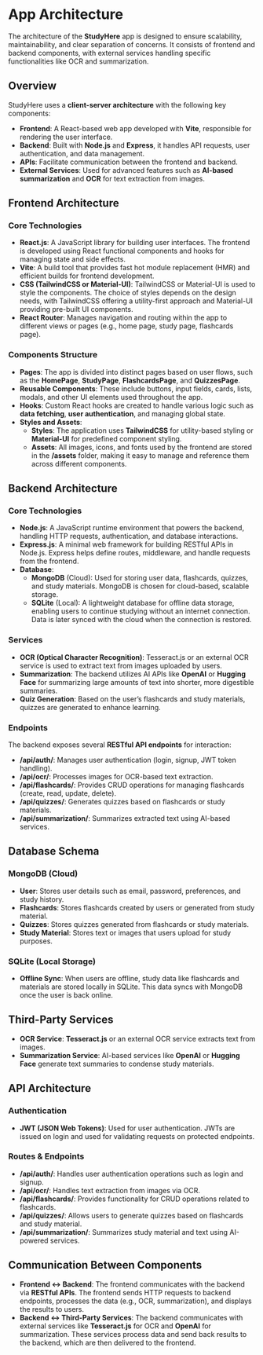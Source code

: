 # App Architecture

The architecture of the **StudyHere** app is designed to ensure scalability, maintainability, and clear separation of concerns. It consists of frontend and backend components, with external services handling specific functionalities like OCR and summarization.

## Overview

StudyHere uses a **client-server architecture** with the following key components:

- **Frontend**: A React-based web app developed with **Vite**, responsible for rendering the user interface.
- **Backend**: Built with **Node.js** and **Express**, it handles API requests, user authentication, and data management.
- **APIs**: Facilitate communication between the frontend and backend.
- **External Services**: Used for advanced features such as **AI-based summarization** and **OCR** for text extraction from images.

## Frontend Architecture

### Core Technologies
- **React.js**: A JavaScript library for building user interfaces. The frontend is developed using React functional components and hooks for managing state and side effects.
- **Vite**: A build tool that provides fast hot module replacement (HMR) and efficient builds for frontend development.
- **CSS (TailwindCSS or Material-UI)**: TailwindCSS or Material-UI is used to style the components. The choice of styles depends on the design needs, with TailwindCSS offering a utility-first approach and Material-UI providing pre-built UI components.
- **React Router**: Manages navigation and routing within the app to different views or pages (e.g., home page, study page, flashcards page).

### Components Structure
- **Pages**: The app is divided into distinct pages based on user flows, such as the **HomePage**, **StudyPage**, **FlashcardsPage**, and **QuizzesPage**.
- **Reusable Components**: These include buttons, input fields, cards, lists, modals, and other UI elements used throughout the app.
- **Hooks**: Custom React hooks are created to handle various logic such as **data fetching**, **user authentication**, and managing global state.
- **Styles and Assets**:
  - **Styles**: The application uses **TailwindCSS** for utility-based styling or **Material-UI** for predefined component styling.
  - **Assets**: All images, icons, and fonts used by the frontend are stored in the **/assets** folder, making it easy to manage and reference them across different components.

## Backend Architecture

### Core Technologies
- **Node.js**: A JavaScript runtime environment that powers the backend, handling HTTP requests, authentication, and database interactions.
- **Express.js**: A minimal web framework for building RESTful APIs in Node.js. Express helps define routes, middleware, and handle requests from the frontend.
- **Database**:
  - **MongoDB** (Cloud): Used for storing user data, flashcards, quizzes, and study materials. MongoDB is chosen for cloud-based, scalable storage.
  - **SQLite** (Local): A lightweight database for offline data storage, enabling users to continue studying without an internet connection. Data is later synced with the cloud when the connection is restored.

### Services
- **OCR (Optical Character Recognition)**: Tesseract.js or an external OCR service is used to extract text from images uploaded by users.
- **Summarization**: The backend utilizes AI APIs like **OpenAI** or **Hugging Face** for summarizing large amounts of text into shorter, more digestible summaries.
- **Quiz Generation**: Based on the user’s flashcards and study materials, quizzes are generated to enhance learning.

### Endpoints
The backend exposes several **RESTful API endpoints** for interaction:
- **/api/auth/**: Manages user authentication (login, signup, JWT token handling).
- **/api/ocr/**: Processes images for OCR-based text extraction.
- **/api/flashcards/**: Provides CRUD operations for managing flashcards (create, read, update, delete).
- **/api/quizzes/**: Generates quizzes based on flashcards or study materials.
- **/api/summarization/**: Summarizes extracted text using AI-based services.

## Database Schema

### MongoDB (Cloud)
- **User**: Stores user details such as email, password, preferences, and study history.
- **Flashcards**: Stores flashcards created by users or generated from study material.
- **Quizzes**: Stores quizzes generated from flashcards or study materials.
- **Study Material**: Stores text or images that users upload for study purposes.

### SQLite (Local Storage)
- **Offline Sync**: When users are offline, study data like flashcards and materials are stored locally in SQLite. This data syncs with MongoDB once the user is back online.

## Third-Party Services

- **OCR Service**: **Tesseract.js** or an external OCR service extracts text from images.
- **Summarization Service**: AI-based services like **OpenAI** or **Hugging Face** generate text summaries to condense study materials.

## API Architecture

### Authentication
- **JWT (JSON Web Tokens)**: Used for user authentication. JWTs are issued on login and used for validating requests on protected endpoints.

### Routes & Endpoints
- **/api/auth/**: Handles user authentication operations such as login and signup.
- **/api/ocr/**: Handles text extraction from images via OCR.
- **/api/flashcards/**: Provides functionality for CRUD operations related to flashcards.
- **/api/quizzes/**: Allows users to generate quizzes based on flashcards and study material.
- **/api/summarization/**: Summarizes study material and text using AI-powered services.

## Communication Between Components

- **Frontend <-> Backend**: The frontend communicates with the backend via **RESTful APIs**. The frontend sends HTTP requests to backend endpoints, processes the data (e.g., OCR, summarization), and displays the results to users.
- **Backend <-> Third-Party Services**: The backend communicates with external services like **Tesseract.js** for OCR and **OpenAI** for summarization. These services process data and send back results to the backend, which are then delivered to the frontend.


